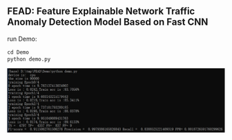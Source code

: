 ## FEAD: Feature Explainable Network Traffic Anomaly Detection Model Based on Fast CNN





run Demo:

```shell
cd Demo
python demo.py
```

![](Demo/result_pic.png)